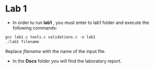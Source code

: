 # Lab 1

- In order tu run **lab1** , you must enter to lab1 folder and  execute the following commands:
```c++
gcc lab1.c tools.c validations.c -o lab1
./lab1 filename
```
Replace *filename* with the name of the input file.

- In the **Docs** folder you will find the laboratory report.